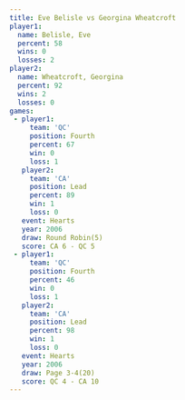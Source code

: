 ```yaml
---
title: Eve Belisle vs Georgina Wheatcroft
player1:                    
  name: Belisle, Eve        
  percent: 58               
  wins: 0                   
  losses: 2                 
player2:                    
  name: Wheatcroft, Georgina
  percent: 92               
  wins: 2                   
  losses: 0                 
games:
 - player1:          
     team: 'QC'      
     position: Fourth
     percent: 67     
     win: 0          
     loss: 1         
   player2:        
     team: 'CA'    
     position: Lead
     percent: 89   
     win: 1        
     loss: 0       
   event: Hearts       
   year: 2006          
   draw: Round Robin(5)
   score: CA 6 - QC 5  
 - player1:          
     team: 'QC'      
     position: Fourth
     percent: 46     
     win: 0          
     loss: 1         
   player2:        
     team: 'CA'    
     position: Lead
     percent: 98   
     win: 1        
     loss: 0       
   event: Hearts      
   year: 2006         
   draw: Page 3-4(20) 
   score: QC 4 - CA 10
---
```

